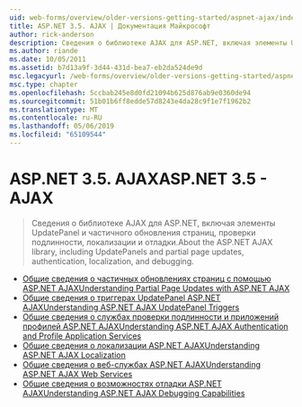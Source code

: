 ```yaml
---
uid: web-forms/overview/older-versions-getting-started/aspnet-ajax/index
title: ASP.NET 3.5. AJAX | Документация Майкрософт
author: rick-anderson
description: Сведения о библиотеке AJAX для ASP.NET, включая элементы UpdatePanel и частичного обновления страниц, проверки подлинности, локализации и отладки.
ms.author: riande
ms.date: 10/05/2011
ms.assetid: b7d13a9f-3d44-431d-bea7-eb2da524de9d
msc.legacyurl: /web-forms/overview/older-versions-getting-started/aspnet-ajax
msc.type: chapter
ms.openlocfilehash: 5ccbab245e8d0fd21094b625d876ab9e0360de94
ms.sourcegitcommit: 51b01b6ff8edde57d8243e4da28c9f1e7f1962b2
ms.translationtype: MT
ms.contentlocale: ru-RU
ms.lasthandoff: 05/06/2019
ms.locfileid: "65109544"
---
```

# <a name="aspnet-35---ajax"></a><span data-ttu-id="99d22-103">ASP.NET 3.5. AJAX</span><span class="sxs-lookup"><span data-stu-id="99d22-103">ASP.NET 3.5 - AJAX</span></span>

> <span data-ttu-id="99d22-104">Сведения о библиотеке AJAX для ASP.NET, включая элементы UpdatePanel и частичного обновления страниц, проверки подлинности, локализации и отладки.</span><span class="sxs-lookup"><span data-stu-id="99d22-104">About the ASP.NET AJAX library, including UpdatePanels and partial page updates, authentication, localization, and debugging.</span></span>

- [<span data-ttu-id="99d22-105">Общие сведения о частичных обновлениях страниц с помощью ASP.NET AJAX</span><span class="sxs-lookup"><span data-stu-id="99d22-105">Understanding Partial Page Updates with ASP.NET AJAX</span></span>](understanding-partial-page-updates-with-asp-net-ajax.md)
- [<span data-ttu-id="99d22-106">Общие сведения о триггерах UpdatePanel ASP.NET AJAX</span><span class="sxs-lookup"><span data-stu-id="99d22-106">Understanding ASP.NET AJAX UpdatePanel Triggers</span></span>](understanding-asp-net-ajax-updatepanel-triggers.md)
- [<span data-ttu-id="99d22-107">Общие сведения о службах проверки подлинности и приложений профилей ASP.NET AJAX</span><span class="sxs-lookup"><span data-stu-id="99d22-107">Understanding ASP.NET AJAX Authentication and Profile Application Services</span></span>](understanding-asp-net-ajax-authentication-and-profile-application-services.md)
- [<span data-ttu-id="99d22-108">Общие сведения о локализации ASP.NET AJAX</span><span class="sxs-lookup"><span data-stu-id="99d22-108">Understanding ASP.NET AJAX Localization</span></span>](understanding-asp-net-ajax-localization.md)
- [<span data-ttu-id="99d22-109">Общие сведения о веб-службах ASP.NET AJAX</span><span class="sxs-lookup"><span data-stu-id="99d22-109">Understanding ASP.NET AJAX Web Services</span></span>](understanding-asp-net-ajax-web-services.md)
- [<span data-ttu-id="99d22-110">Общие сведения о возможностях отладки ASP.NET AJAX</span><span class="sxs-lookup"><span data-stu-id="99d22-110">Understanding ASP.NET AJAX Debugging Capabilities</span></span>](understanding-asp-net-ajax-debugging-capabilities.md)

